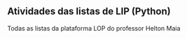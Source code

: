 ## Atividades das listas de LIP (Python)
Todas as listas da plataforma LOP do professor Helton Maia
